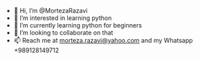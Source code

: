 - 👋 Hi, I’m @MortezaRazavi
- 👀 I’m interested in learning python
- 🌱 I’m currently learning python for beginners
- 💞️ I’m looking to collaborate on that
- 📫 Reach me at morteza.razavi@yahoo.com and my Whatsapp +989128149712

<!---
MortezaRazavi/MortezaRazavi is a ✨ special ✨ repository because its `README.md` (this file) appears on your GitHub profile.
You can click the Preview link to take a look at your changes.
--->
